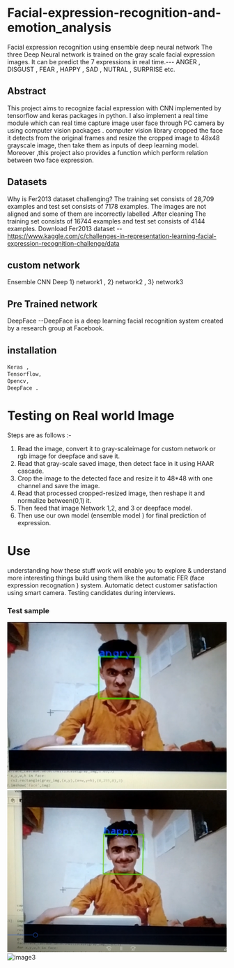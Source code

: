 # Facial-expression-recognition-and-emotion_analysis
Facial expression recognition using ensemble deep neural network
The three Deep Neural network is trained on the gray scale facial expression images.
It can be predict the 7 expressions in real time.--- ANGER , DISGUST , FEAR , HAPPY , SAD , NUTRAL , SURPRISE etc.
## Abstract
This  project aims to recognize facial expression  with CNN implemented by tensorflow and keras packages in python.  I also implement a real time module which  can real time capture image  user face through PC camera by using computer vision packages . computer vision library cropped the face it detects from the original frames and resize the cropped image to  48x48 grayscale  image, then take them as inputs of deep learning model. Moreover ,this  project also provides  a function which perform relation between two face expression. 
## Datasets
Why is Fer2013 dataset challenging?
The training set consists of 28,709 examples and  test set consists of 7178 examples. The images are not aligned and some of them are incorrectly labelled .After cleaning The training set consists of 16744 examples and  test set consists of 4144 examples.
Download Fer2013 dataset --https://www.kaggle.com/c/challenges-in-representation-learning-facial-expression-recognition-challenge/data

## custom network 
Ensemble CNN Deep 
1} network1 ,
2} network2 ,
3} network3
## Pre Trained network
DeepFace --DeepFace is a deep learning facial recognition system created by a research group at Facebook. 
## installation 
```
Keras ,
Tensorflow,
Opencv,
DeepFace .
```
# Testing on Real world Image
Steps are as follows :-
1. Read the image, convert it to gray-scaleimage for custom network or rgb image for deepface and save it.
2. Read that gray-scale saved image, then detect face in it using   HAAR cascade.
3. Crop the image to the detected face and resize it to 48*48 with one channel and save the image.
4. Read that processed cropped-resized image, then reshape it and normalize between(0,1) it.
5. Then feed that image Network  1,2, and 3   or deepface model.
6. Then use our own model (ensemble model ) for final prediction of expression.

# Use
understanding how these stuff work will enable you to explore & understand more interesting things build using them like the automatic FER (face expression recognation ) system.
Automatic detect customer satisfaction using smart camera.
Testing candidates during interviews.

### Test sample
![image](https://github.com/vishalbpatil1/Facial-expression-recognition-and-emotion_analysis/blob/master/face_exp3.png)
![image2](https://github.com/vishalbpatil1/Facial-expression-recognition-and-emotion_analysis/blob/master/face_exp2.png)
![image3](https://github.com/vishalbpatil1/Facial-expression-recognition-and-emotion_analysis/blob/master/face_exp1.png)

